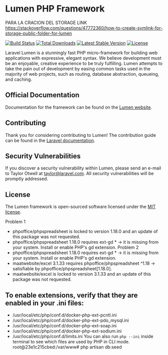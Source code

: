 # Lumen PHP Framework

PARA LA CRACION DEL STORAGE LINK
https://stackoverflow.com/questions/47772360/how-to-create-symlink-for-storage-public-folder-for-lumen

[![Build Status](https://travis-ci.org/laravel/lumen-framework.svg)](https://travis-ci.org/laravel/lumen-framework)
[![Total Downloads](https://img.shields.io/packagist/dt/laravel/framework)](https://packagist.org/packages/laravel/lumen-framework)
[![Latest Stable Version](https://img.shields.io/packagist/v/laravel/framework)](https://packagist.org/packages/laravel/lumen-framework)
[![License](https://img.shields.io/packagist/l/laravel/framework)](https://packagist.org/packages/laravel/lumen-framework)

Laravel Lumen is a stunningly fast PHP micro-framework for building web applications with expressive, elegant syntax. We believe development must be an enjoyable, creative experience to be truly fulfilling. Lumen attempts to take the pain out of development by easing common tasks used in the majority of web projects, such as routing, database abstraction, queueing, and caching.

## Official Documentation

Documentation for the framework can be found on the [Lumen website](https://lumen.laravel.com/docs).

## Contributing

Thank you for considering contributing to Lumen! The contribution guide can be found in the [Laravel documentation](https://laravel.com/docs/contributions).

## Security Vulnerabilities

If you discover a security vulnerability within Lumen, please send an e-mail to Taylor Otwell at taylor@laravel.com. All security vulnerabilities will be promptly addressed.

## License

The Lumen framework is open-sourced software licensed under the [MIT license](https://opensource.org/licenses/MIT).


Problem 1
- phpoffice/phpspreadsheet is locked to version 1.18.0 and an update of this package was not requested.
- phpoffice/phpspreadsheet 1.18.0 requires ext-gd * -> it is missing from your system. Install or enable PHP's gd extension.
Problem 2
- phpoffice/phpspreadsheet 1.18.0 requires ext-gd * -> it is missing from your system. Install or enable PHP's gd extension.
- maatwebsite/excel 3.1.33 requires phpoffice/phpspreadsheet ^1.18 -> satisfiable by phpoffice/phpspreadsheet[1.18.0].
- maatwebsite/excel is locked to version 3.1.33 and an update of this package was not requested.

To enable extensions, verify that they are enabled in your .ini files:
-
- /usr/local/etc/php/conf.d/docker-php-ext-pcntl.ini
- /usr/local/etc/php/conf.d/docker-php-ext-pdo_mysql.ini
- /usr/local/etc/php/conf.d/docker-php-ext-soap.ini
- /usr/local/etc/php/conf.d/docker-php-ext-sodium.ini
- /usr/local/etc/php/conf.d/limits.ini
You can also run `php --ini` inside terminal to see which files are used by PHP in CLI mode.
root@23e1c215cbed:/var/www# php artisan db:seed 
